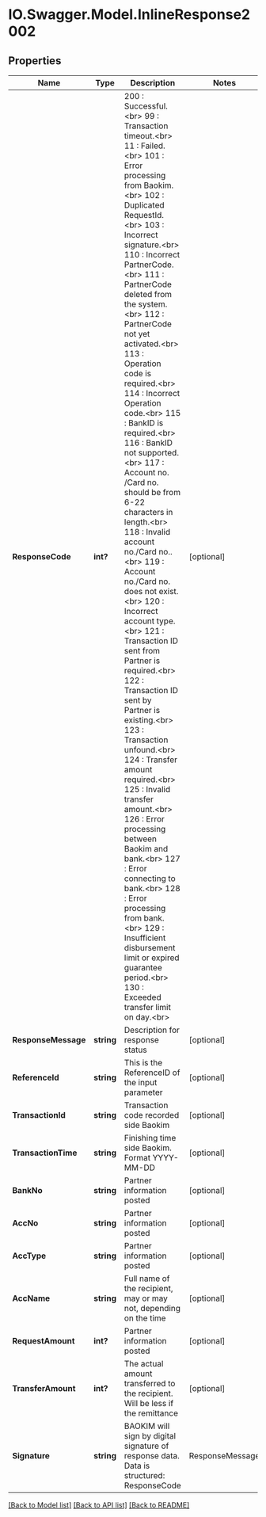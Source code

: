 # IO.Swagger.Model.InlineResponse2002
## Properties

Name | Type | Description | Notes
------------ | ------------- | ------------- | -------------
**ResponseCode** | **int?** | 200 : Successful. &lt;br&gt; 99 : Transaction timeout.&lt;br&gt; 11 : Failed.&lt;br&gt; 101 : Error processing from Baokim.&lt;br&gt; 102 : Duplicated RequestId.&lt;br&gt; 103 : Incorrect signature.&lt;br&gt; 110 : Incorrect PartnerCode.&lt;br&gt; 111 : PartnerCode deleted from the system.&lt;br&gt; 112 : PartnerCode not yet activated.&lt;br&gt; 113 : Operation code is required.&lt;br&gt; 114 : Incorrect Operation code.&lt;br&gt; 115 : BankID is required.&lt;br&gt; 116 : BankID not supported.&lt;br&gt; 117 : Account no. /Card no. should be from 6-22 characters in length.&lt;br&gt; 118 : Invalid account no./Card no..&lt;br&gt; 119 : Account no./Card no. does not exist.&lt;br&gt; 120 : Incorrect account type.&lt;br&gt; 121 : Transaction ID sent from Partner is required.&lt;br&gt; 122 : Transaction ID sent by Partner is existing.&lt;br&gt; 123 : Transaction unfound.&lt;br&gt; 124 : Transfer amount required.&lt;br&gt; 125 : Invalid transfer amount.&lt;br&gt; 126 : Error processing between Baokim and bank.&lt;br&gt; 127 : Error connecting to bank.&lt;br&gt; 128 : Error processing from bank.&lt;br&gt; 129 : Insufficient disbursement limit or expired guarantee period.&lt;br&gt; 130 : Exceeded transfer limit on day.&lt;br&gt; | [optional] 
**ResponseMessage** | **string** | Description for response status | [optional] 
**ReferenceId** | **string** | This is the ReferenceID of the input parameter | [optional] 
**TransactionId** | **string** | Transaction code recorded side Baokim | [optional] 
**TransactionTime** | **string** | Finishing time side Baokim. Format YYYY-MM-DD | [optional] 
**BankNo** | **string** | Partner information posted | [optional] 
**AccNo** | **string** | Partner information posted | [optional] 
**AccType** | **string** | Partner information posted | [optional] 
**AccName** | **string** | Full name of the recipient, may or may not, depending on the time | [optional] 
**RequestAmount** | **int?** | Partner information posted | [optional] 
**TransferAmount** | **int?** | The actual amount transferred to the recipient. Will be less if the remittance | [optional] 
**Signature** | **string** | BAOKIM will sign by digital signature of response data. Data is structured: ResponseCode| ResponseMessage| ReferenceId|TransactionId| TransactionTime|BankNo|AccNo|AccName|AccType| RequestAmount|TransferAmount | [optional] 

[[Back to Model list]](../README.md#documentation-for-models) [[Back to API list]](../README.md#documentation-for-api-endpoints) [[Back to README]](../README.md)

